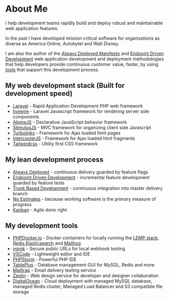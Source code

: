 # About Me

I help development teams rapidly build and deploy robust and maintainable web application features.

In the past I have developed mission critical software for organizations as diverse as America Online, Autobytel and Walt Disney.

I am also the author of the [Always Deployed Manifesto](https://alwaysdeployed.com) and [Endpoint Driven Development](https://alwaysdeployed.com/endpoint-driven-development) web application development and deployment methodologies that help developers provide continuous customer value, faster, by using [tools](https://alwaysdeployed.com/tools) that support this development process.

## My web development stack (Built for development speed)

+ [Laravel](https://laravel.com) - Rapid Application Development PHP web framework
+ [livewire](https://laravel-livewire.com) - Laravel Javascript framework for rendering server side components
+ [AlpineJS](https://laravel-livewire.com/docs/alpine-js) -  Declarative JavaScript behavior framework
+ [StimulusJS](https://stimulusjs.org) - MVC framework for organizing client side Javascript
+ [Turbolinks](https://github.com/turbolinks/turbolinks) - Framework for Ajax loaded html pages
+ [IntercoolerJS](https://intercoolerjs.org/) - Framework for Ajax loaded html fragments
+ [Tailwindcss](https://tailwindcss.com/) - Utility first CSS framework

## My lean development process

+ [Always Deployed](https://alwaysdeployed.com) - continuous delivery guarded by feature flags
+ [Endpoint Driven Development](https://alwaysdeployed.com/endpoint-driven-development) - incremental feature development guarded by feature tests
+ [Trunk Based Development](https://trunkbaseddevelopment.com) - continuous integration into master delivery branch
+ [No Estimates](http://ronjeffries.com/xprog/articles/the-noestimates-movement) - because working software is the primary measure of progress
+ [Kanban](https://www.atlassian.com/agile/kanban) - Agile done right

## My development tools

+ [PHPDocker.io](https://phpdocker.io/) - Docker containers for locally running the [LEMP stack](https://www.digitalocean.com/community/tutorials/how-to-install-linux-nginx-mysql-php-lemp-stack-ubuntu-18-04), [Redis](https://redis.io/),[Elasticsearch](https://www.elastic.co/what-is/elasticsearch) and [Mailhog](https://blog.mailtrap.io/mailhog-explained/)
+ [ngrok](https://ngrok.com/) - Secure public URLs for local webhook testing
+ [VSCode](https://code.visualstudio.com/) - Lightweight editor and IDE
+ [PHPStorm](https://www.jetbrains.com/phpstorm/) - Powerful PHP IDE
+ [TablePlus](https://tableplus.com/) - Database management GUI for MySQL,  Redis and more
+ [Mailtrap](https://mailtrap.io) - Email delivery testing service
+ [Zeplin](https://zeplin.io/) -  Web design service for developer and designer collaboration
+ [DigitalOcean](https://www.digitalocean.com/) - Cloud deployment with managed MySQL database, managed Redis cluster, Managed Load Balancer and S3 compatible file storage
